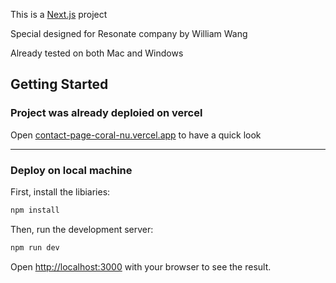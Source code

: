 This is a [Next.js](https://nextjs.org) project  

Special designed for Resonate company  by William Wang  

Already tested on both Mac and Windows

## Getting Started
### Project was already deploied on vercel
Open [contact-page-coral-nu.vercel.app](http://contact-page-coral-nu.vercel.app) to have a quick look

---
### Deploy on local machine  
First, install the libiaries:
```bash
npm install
```

Then, run the development server:
```bash
npm run dev
```

Open [http://localhost:3000](http://localhost:3000) with your browser to see the result.
